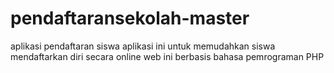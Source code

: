 # pendaftaransekolah-master
aplikasi pendaftaran siswa
aplikasi ini untuk memudahkan siswa mendaftarkan diri secara online
web ini berbasis bahasa pemrograman PHP
